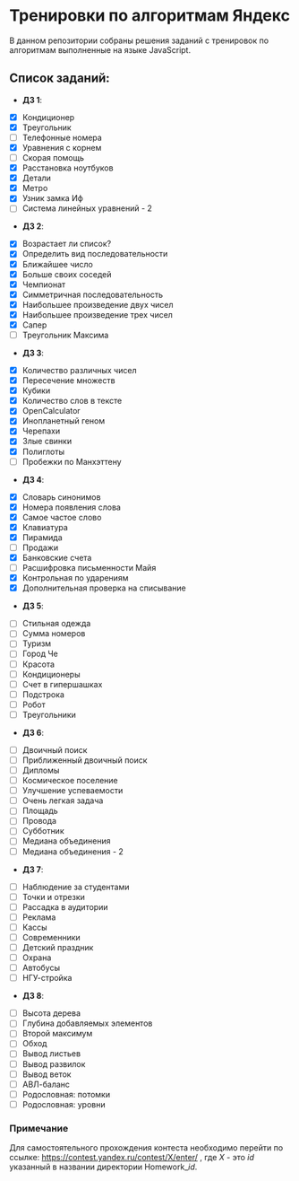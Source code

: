 # Тренировки по алгоритмам Яндекс

В данном репозитории собраны решения заданий с тренировок по алгоритмам выполненные на языке JavaScript.

## Список заданий:

- **ДЗ 1**:
- [X] Кондиционер
- [X] Треугольник
- [ ] Телефонные номера
- [X] Уравнения с корнем
- [ ] Скорая помощь
- [X] Расстановка ноутбуков
- [X] Детали
- [X] Метро
- [X] Узник замка Иф
- [ ] Система линейных уравнений - 2
- **ДЗ 2**:
- [X] Возрастает ли список?
- [X] Определить вид последовательности
- [X] Ближайшее число
- [X] Больше своих соседей
- [X] Чемпионат
- [X] Симметричная последовательность
- [X] Наибольшее произведение двух чисел
- [X] Наибольшее произведение трех чисел
- [X] Сапер
- [ ] Треугольник Максима
- **ДЗ 3**:
- [X] Количество различных чисел
- [X] Пересечение множеств
- [X] Кубики
- [X] Количество слов в тексте
- [X] OpenCalculator
- [X] Инопланетный геном
- [X] Черепахи
- [X] Злые свинки
- [X] Полиглоты
- [ ] Пробежки по Манхэттену
- **ДЗ 4**:
- [X] Словарь синонимов
- [X] Номера появления слова
- [X] Самое частое слово
- [X] Клавиатура
- [X] Пирамида
- [ ] Продажи
- [X] Банковские счета
- [ ] Расшифровка письменности Майя
- [X] Контрольная по ударениям
- [X] Дополнительная проверка на списывание
- **ДЗ 5**:
- [ ] Стильная одежда
- [ ] Сумма номеров
- [ ] Туризм
- [ ] Город Че
- [ ] Красота
- [ ] Кондиционеры
- [ ] Счет в гипершашках
- [ ] Подстрока
- [ ] Робот
- [ ] Треугольники
- **ДЗ 6**:
- [ ] Двоичный поиск
- [ ] Приближенный двоичный поиск
- [ ] Дипломы
- [ ] Космическое поселение
- [ ] Улучшение успеваемости
- [ ] Очень легкая задача
- [ ] Площадь
- [ ] Провода
- [ ] Субботник
- [ ] Медиана объединения
- [ ] Медиана объединения - 2
- **ДЗ 7**:
- [ ] Наблюдение за студентами
- [ ] Точки и отрезки
- [ ] Рассадка в аудитории
- [ ] Реклама
- [ ] Кассы
- [ ] Современники
- [ ] Детский праздник
- [ ] Охрана
- [ ] Автобусы
- [ ] НГУ-стройка
- **ДЗ 8**:
- [ ] Высота дерева
- [ ] Глубина добавляемых элементов
- [ ] Второй максимум
- [ ] Обход
- [ ] Вывод листьев
- [ ] Вывод развилок
- [ ] Вывод веток
- [ ] АВЛ-баланс
- [ ] Родословная: потомки
- [ ] Родословная: уровни

### Примечание

Для самостоятельного  прохождения контеста необходимо перейти по ссылке: https://contest.yandex.ru/contest/X/enter/ , где *X* - это *id* указанный в названии директории Homework_*id*.